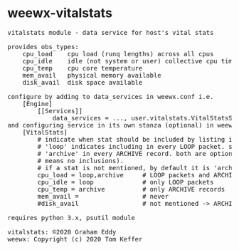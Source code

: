 # weewx-vitalstats
<pre>
vitalstats module - data service for host's vital stats

provides obs_types:
    cpu_load    cpu load (runq lengths) across all cpus
    cpu_idle    idle (not system or user) collective cpu time
    cpu_temp    cpu core temperature
    mem_avail   physical memory available
    disk_avail  disk space available

configure by adding to data_services in weewx.conf i.e.
    [Engine]
        [[Services]]
            data_services = ..., user.vitalstats.VitalStatsSvc
and configuring service in its own stanza (optional) in weewx.conf:
    [VitalStats]
        # indicate when stat should be included by listing its bindings.
        # 'loop' indicates including in every LOOP packet. similarly,
        # 'archive' in every ARCHIVE record. both are optional (neither
        # means no inclusions).
        # if a stat is not mentioned, by default it is 'archive' only
        cpu_load = loop,archive     # LOOP packets and ARCHIVE records
        cpu_idle = loop             # only LOOP packets
        cpu_temp = archive          # only ARCHIVE records
        mem_avail =                 # never
        #disk_avail                 # not mentioned -> ARCHIVE records (default)

requires python 3.x, psutil module

vitalstats: ©2020 Graham Eddy <graham.eddy@gmail.com>
weewx: Copyright (c) 2020 Tom Keffer <tkeffer@gmail.com>
</pre>
